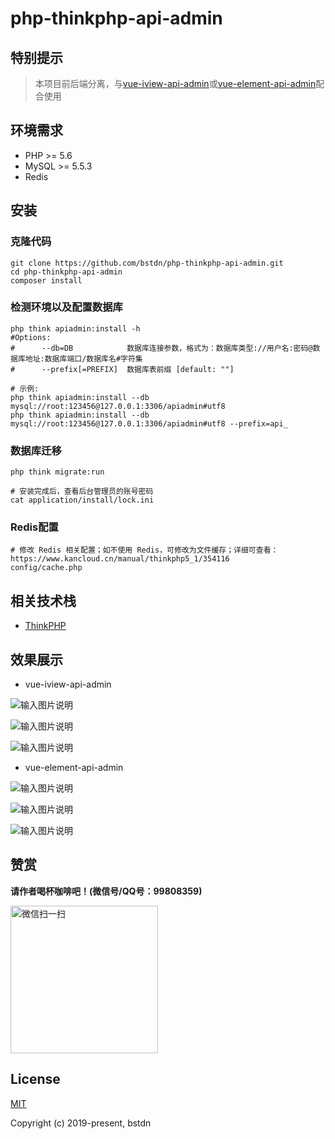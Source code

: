 # php-thinkphp-api-admin

## 特别提示

> 本项目前后端分离，与[vue-iview-api-admin](https://github.com/bstdn/vue-iview-api-admin)或[vue-element-api-admin](https://github.com/bstdn/vue-element-api-admin)配合使用

## 环境需求

- PHP >= 5.6
- MySQL >= 5.5.3
- Redis

## 安装

### 克隆代码

```
git clone https://github.com/bstdn/php-thinkphp-api-admin.git
cd php-thinkphp-api-admin
composer install
```

### 检测环境以及配置数据库

```
php think apiadmin:install -h
#Options:
#      --db=DB            数据库连接参数，格式为：数据库类型://用户名:密码@数据库地址:数据库端口/数据库名#字符集
#      --prefix[=PREFIX]  数据库表前缀 [default: ""]

# 示例:
php think apiadmin:install --db mysql://root:123456@127.0.0.1:3306/apiadmin#utf8
php think apiadmin:install --db mysql://root:123456@127.0.0.1:3306/apiadmin#utf8 --prefix=api_
```

### 数据库迁移

```
php think migrate:run

# 安装完成后，查看后台管理员的账号密码
cat application/install/lock.ini
```

### Redis配置

```
# 修改 Redis 相关配置；如不使用 Redis，可修改为文件缓存；详细可查看：https://www.kancloud.cn/manual/thinkphp5_1/354116
config/cache.php
```

## 相关技术栈

- [ThinkPHP](https://github.com/top-think/think)

## 效果展示

- vue-iview-api-admin

![输入图片说明](https://images.gitee.com/uploads/images/2019/1123/111717_e6b82bff_1185106.png "menu.png")

![输入图片说明](https://images.gitee.com/uploads/images/2019/1123/111822_99d94720_1185106.png "appslist.png")

![输入图片说明](https://images.gitee.com/uploads/images/2019/1123/111842_1845ceb0_1185106.png "interfaceList.png")

- vue-element-api-admin

![输入图片说明](https://images.gitee.com/uploads/images/2019/1123/111129_50384013_1185106.png "menu.png")

![输入图片说明](https://images.gitee.com/uploads/images/2019/1123/111426_7130df97_1185106.png "appsList.png")

![输入图片说明](https://images.gitee.com/uploads/images/2019/1123/111451_2df8d595_1185106.png "interfaceList.png")

## 赞赏

**请作者喝杯咖啡吧！(微信号/QQ号：99808359)**

<img width="236" alt="微信扫一扫" src="https://images.gitee.com/uploads/images/2019/1122/203838_862f04ff_1185106.jpeg">

## License

[MIT](https://github.com/bstdn/php-thinkphp-api-admin/blob/master/LICENSE)

Copyright (c) 2019-present, bstdn
